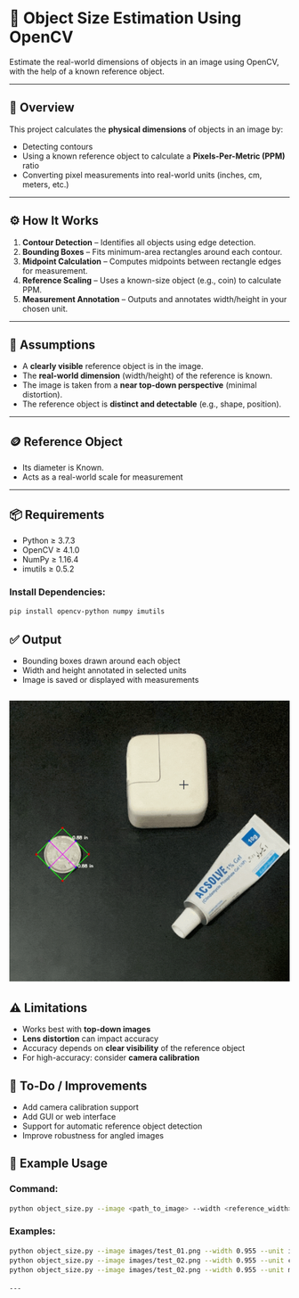 # 📏 Object Size Estimation Using OpenCV

Estimate the real-world dimensions of objects in an image using OpenCV, with the help of a known reference object.

---

## 🧠 Overview

This project calculates the **physical dimensions** of objects in an image by:

- Detecting contours
- Using a known reference object to calculate a **Pixels-Per-Metric (PPM)** ratio
- Converting pixel measurements into real-world units (inches, cm, meters, etc.)

---

## ⚙️ How It Works

1. **Contour Detection** – Identifies all objects using edge detection.
2. **Bounding Boxes** – Fits minimum-area rectangles around each contour.
3. **Midpoint Calculation** – Computes midpoints between rectangle edges for measurement.
4. **Reference Scaling** – Uses a known-size object (e.g., coin) to calculate PPM.
5. **Measurement Annotation** – Outputs and annotates width/height in your chosen unit.

---

## 🧾 Assumptions

- A **clearly visible** reference object is in the image.
- The **real-world dimension** (width/height) of the reference is known.
- The image is taken from a **near top-down perspective** (minimal distortion).
- The reference object is **distinct and detectable** (e.g., shape, position).

---

## 🪙 Reference Object


- Its diameter is Known.
- Acts as a real-world scale for measurement

---

## 📦 Requirements

- Python ≥ 3.7.3  
- OpenCV ≥ 4.1.0  
- NumPy ≥ 1.16.4  
- imutils ≥ 0.5.2  

### Install Dependencies:

```bash
pip install opencv-python numpy imutils

```
## ✅ Output

- Bounding boxes drawn around each object  
- Width and height annotated in selected units  
- Image is saved or displayed with measurements  

![Object Dimensions Example](test_01.gif)
---
## ⚠️ Limitations

- Works best with **top-down images**
- **Lens distortion** can impact accuracy
- Accuracy depends on **clear visibility** of the reference object
- For high-accuracy: consider **camera calibration**


## 📌 To-Do / Improvements

- Add camera calibration support
- Add GUI or web interface
- Support for automatic reference object detection
- Improve robustness for angled images


## 🧪 Example Usage

### Command:

```bash
python object_size.py --image <path_to_image> --width <reference_width> --unit <unit>
```

### Examples:

```bash
python object_size.py --image images/test_01.png --width 0.955 --unit inches
python object_size.py --image images/test_02.png --width 0.955 --unit cm
python object_size.py --image images/test_02.png --width 0.955 --unit meters

---


